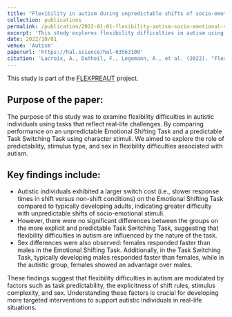 ```yaml
---
title: "Flexibility in autism during unpredictable shifts of socio-emotional stimuli: Investigation of group and sex differences"
collection: publications
permalink: /publication/2022-01-01-flexibility-autism-socio-emotional-stimuli
excerpt: 'This study explores flexibility difficulties in autism using two tasks: one involving real-life-like unpredictable shifts of socio-emotional stimuli, and another with predictable shifts of simple stimuli. The findings reveal that autistic individuals experience greater difficulty with unpredictable shifts in complex emotional tasks, but not with predictable shifts of character stimuli. Additionally, sex differences emerged, with autistic females outperforming autistic males in certain conditions. These results highlight the importance of factors like task predictability, explicitness, and sex in understanding flexibility challenges in autism.'
date: 2022/10/01
venue: 'Autism'
paperurl: 'https://hal.science/hal-03563100'
citation: 'Lacroix, A., Dutheil, F., Logemann, A., et al. (2022). "Flexibility in autism during unpredictable shifts of socio-emotional stimuli." <i>Autism</i>. 26(7), 1681-1697.'
---
```


This study is part of the [FLEXPREAUT](/projects/004_Flexpreaut) project.

## Purpose of the paper:   

The purpose of this study was to examine flexibility difficulties in autistic individuals using tasks that reflect real-life challenges. By comparing performance on an unpredictable Emotional Shifting Task and a predictable Task Switching Task using character stimuli. We aimed to explore the role of predictability, stimulus type, and sex in flexibility difficulties associated with autism.  

## Key findings include:  

- Autistic individuals exhibited a larger switch cost (i.e., slower response times in shift versus non-shift conditions) on the Emotional Shifting Task compared to typically developing adults, indicating greater difficulty with unpredictable shifts of socio-emotional stimuli.
- However, there were no significant differences between the groups on the more explicit and predictable Task Switching Task, suggesting that flexibility difficulties in autism are influenced by the nature of the task.
- Sex differences were also observed: females responded faster than males in the Emotional Shifting Task. Additionally, in the Task Switching Task, typically developing males responded faster than females, while in the autistic group, females showed an advantage over males.  

These findings suggest that flexibility difficulties in autism are modulated by factors such as task predictability, the explicitness of shift rules, stimulus complexity, and sex. Understanding these factors is crucial for developing more targeted interventions to support autistic individuals in real-life situations.
